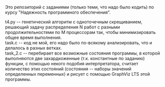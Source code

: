 Это репозиторий с заданиями (только теми, что надо было кодить) по курсу "Надежность программного обеспечения".  

t4.py -- генетический алгоритм с одноточечным скрещиванием, решающий задачу распределения N работ с разными продолжительностями по M процессорам так, чтобы минимизировать общее время выполнения.  
task.c -- код не мой, его надо было по-всякому анализировать, что и делалось в разных ветках.    
task_2.c -- перебирает все возможные состояния программы, в которой выполняются две 
захардкоженные (т.к. константные по заданию) функции, с помощью некого подобия интерпретатора, 
считает количество этих состояний (состояния -- наборы значений определенных переменных) 
и рисует с помощью GraphViz LTS этой программы.


